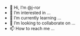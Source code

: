 - 👋 Hi, I’m @j-ror
- 👀 I’m interested in ...
- 🌱 I’m currently learning ...
- 💞️ I’m looking to collaborate on ...
- 📫 How to reach me ...

<!---
j-ror/j-ror is a ✨ special ✨ repository because its `README.md` (this file) appears on your GitHub profile.
You can click the Preview link to take a look at your changes.
--->
